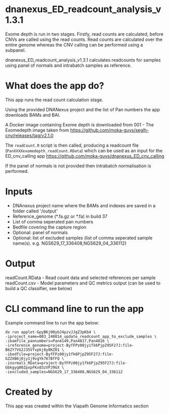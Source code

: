 # dnanexus_ED_readcount_analysis_v1.3.1
Exome depth is run in two stages. Firstly, read counts are calculated, before CNVs are called using the read counts. Read counts are calculated over the entire genome whereas the CNV calling can be performed using a subpanel.

dnanexus_ED_readcount_analysis_v1.3.1 calculates readcounts for samples using panel of normals and intrabatch samples as reference.

# What does the app do?
This app runs the read count calculation stage.

Using the provided DNANexus project and the list of Pan numbers the app downloads BAMs and BAI.

A Docker image containing Exome depth is downloaded from 001 - The Exomedepth image taken from https://github.com/moka-guys/seglh-cnv/releases/tag/v2.1.0

The `readCount.R` script is then called, producing a readcount file (`PanXXXXexomedepth_readCount.RData`) which can be used as an input for the ED_cnv_calling app https://github.com/moka-guys/dnanexus_ED_cnv_calling

If the panel of normals is not provided then intrabatch normalisation is performed.
# Inputs
* DNAnexus project name where the BAMs and indexes are saved in a folder called '/output'
* Reference_genome (*.fa.gz or *.fa) in build 37
* List of comma seperated pan numbers
* Bedfile covering the capture region
* Optional: panel of normals
* Optional: list of excluded samples (list of comma seperated sample name(s). e.g. NGS629_17_336408,NGS629_04_336112)

# Output
readCount.RData - Read count data and selected references per sample
readCount.csv - Model parameters and QC metrics output (can be used to build a QC classifier, see below)

# CLI command line to run the app
Example command line to run the app below:
```
dx run applet-GpyBKj00ybJ4pzvJJgZ3pKb4 \
-iproject_name=003_240814_update_readcount_app_to_exclude_samples \
-ibamfile_pannumbers=Pan4149,Pan4817,Pan4816 \
-ireference_genome=project-ByfFPz00jy1fk6PjpZ95F27J:file-B6ZY7VG2J35Vfvpkj8y0KZ01 \
-ibedfile=project-ByfFPz00jy1fk6PjpZ95F27J:file-GZZXB6j0jy1j9vgYk767BfFQ \
-inormals_RData=project-ByfFPz00jy1fk6PjpZ95F27J:file-Gbkgyq00ZpxpFKx03zVPJ9GX \
-iexcluded_samples=NGS629_17_336408,NGS629_04_336112

```

# Created by
This app was created within the Viapath Genome Informatics section